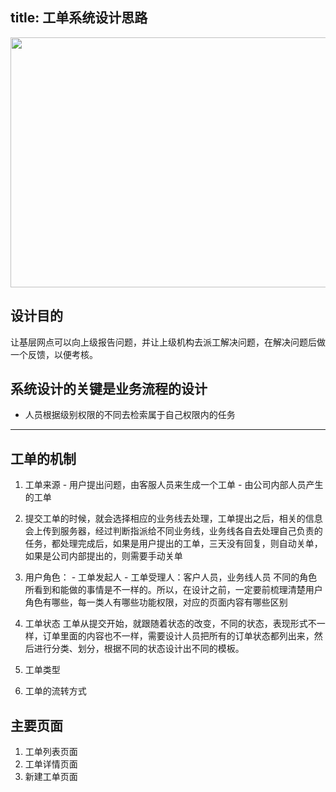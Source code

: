 title: 工单系统设计思路
---

<img src="../../../.././images/mouse.jpeg" alt="" style="height: 400px;width: 700px;">

## 设计目的
让基层网点可以向上级报告问题，并让上级机构去派工解决问题，在解决问题后做一个反馈，以便考核。

## 系统设计的关键是业务流程的设计
- 人员根据级别权限的不同去检索属于自己权限内的任务

--------

## 工单的机制
  1. 工单来源
    - 用户提出问题，由客服人员来生成一个工单
    - 由公司内部人员产生的工单

  2. 提交工单的时候，就会选择相应的业务线去处理，工单提出之后，相关的信息会上传到服务器，经过判断指派给不同业务线，业务线各自去处理自己负责的任务，都处理完成后，如果是用户提出的工单，三天没有回复，则自动关单，如果是公司内部提出的，则需要手动关单

  3. 用户角色：
    - 工单发起人
    - 工单受理人：客户人员，业务线人员
    不同的角色所看到和能做的事情是不一样的。所以，在设计之前，一定要前梳理清楚用户角色有哪些，每一类人有哪些功能权限，对应的页面内容有哪些区别

  4. 工单状态
    工单从提交开始，就跟随着状态的改变，不同的状态，表现形式不一样，订单里面的内容也不一样，需要设计人员把所有的订单状态都列出来，然后进行分类、划分，根据不同的状态设计出不同的模板。

  5. 工单类型
  6. 工单的流转方式

## 主要页面
  1. 工单列表页面
  2. 工单详情页面
  3. 新建工单页面